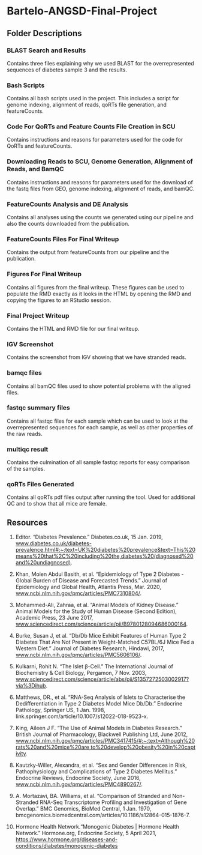# Bartelo-ANGSD-Final-Project

## Folder Descriptions

### BLAST Search and Results

Contains three files explaining why we used BLAST for the overrepresented sequences of diabetes sample 3 and the results.

### Bash Scripts

Contains all bash scripts used in the project. This includes a script for genome indexing, alignment of reads, qoRTs file generation, and featureCounts.

### Code For QoRTs and Feature Counts File Creation in SCU

Contains instructions and reasons for parameters used for the code for QoRTs and featureCounts.

### Downloading Reads to SCU, Genome Generation, Alignment of Reads, and BamQC

Contains instructions and reasons for parameters used for the download of the fastq files from GEO, genome indexing, alignment of reads, and bamQC.

### FeatureCounts Analysis and DE Analysis

Contains all analyses using the counts we generated using our pipeline and also the counts downloaded from the publication.

### FeatureCounts Files For Final Writeup

Contains the output from featureCounts from our pipeline and the publication.

### Figures For Final Writeup

Contains all figures from the final writeup. These figures can be used to populate the RMD exactly as it looks in the HTML by opening the RMD and copying the figures to an RStudio session. 

### Final Project Writeup

Contains the HTML and RMD file for our final writeup. 

### IGV Screenshot

Contains the screenshot from IGV showing that we have stranded reads.

### bamqc files

Contains all bamQC files used to show potential problems with the aligned files.

### fastqc summary files

Contains all fastqc files for each sample which can be used to look at the overrepresented sequences for each sample, as well as other properties of the raw reads.

### multiqc result

Contains the culmination of all sample fastqc reports for easy comparison of the samples.

### qoRTs Files Generated

Contains all qoRTs pdf files output after running the tool. Used for additional QC and to show that all mice are female.

## Resources

1. Editor. “Diabetes Prevalence.” Diabetes.co.uk, 15 Jan. 2019, www.diabetes.co.uk/diabetes-prevalence.html#:~:text=UK%20diabetes%20prevalence&text=This%20means%20that%2C%20including%20the,diabetes%20(diagnosed%20and%20undiagnosed).

2. Khan, Moien Abdul Basith, et al. “Epidemiology of Type 2 Diabetes - Global Burden of Disease and Forecasted Trends.” Journal of Epidemiology and Global Health, Atlantis Press, Mar. 2020, www.ncbi.nlm.nih.gov/pmc/articles/PMC7310804/.

3. Mohammed-Ali, Zahraa, et al. “Animal Models of Kidney Disease.” Animal Models for the Study of Human Disease (Second Edition), Academic Press, 23 June 2017, www.sciencedirect.com/science/article/pii/B9780128094686000164.

4. Burke, Susan J, et al. “Db/Db Mice Exhibit Features of Human Type 2 Diabetes That Are Not Present in Weight-Matched C57BL/6J Mice Fed a Western Diet.” Journal of Diabetes Research, Hindawi, 2017, www.ncbi.nlm.nih.gov/pmc/articles/PMC5606106/.

5. Kulkarni, Rohit N. “The Islet β-Cell.” The International Journal of Biochemistry & Cell Biology, Pergamon, 7 Nov. 2003, www.sciencedirect.com/science/article/abs/pii/S1357272503002917?via%3Dihub.

6. Matthews, DR., et al. “RNA-Seq Analysis of Islets to Characterise the Dedifferentiation in Type 2 Diabetes Model Mice Db/Db.” Endocrine Pathology, Springer US, 1 Jan. 1998, link.springer.com/article/10.1007/s12022-018-9523-x.

7. King, Aileen J F. “The Use of Animal Models in Diabetes Research.” British Journal of Pharmacology, Blackwell Publishing Ltd, June 2012, www.ncbi.nlm.nih.gov/pmc/articles/PMC3417415/#:~:text=Although%20rats%20and%20mice%20are,to%20develop%20obesity%20in%20captivity.

8. Kautzky-Willer, Alexandra, et al. “Sex and Gender Differences in Risk, Pathophysiology and Complications of Type 2 Diabetes Mellitus.” Endocrine Reviews, Endocrine Society, June 2016, www.ncbi.nlm.nih.gov/pmc/articles/PMC4890267/.

9. A. Mortazavi, BA. Williams, et al. “Comparison of Stranded and Non-Stranded RNA-Seq Transcriptome Profiling and Investigation of Gene Overlap.” BMC Genomics, BioMed Central, 1 Jan. 1970, bmcgenomics.biomedcentral.com/articles/10.1186/s12864-015-1876-7.

10. Hormone Health Network.“Monogenic Diabetes | Hormone Health Network.” Hormone.org, Endocrine Society, 5 April 2021, https://www.hormone.org/diseases-and-conditions/diabetes/monogenic-diabetes


